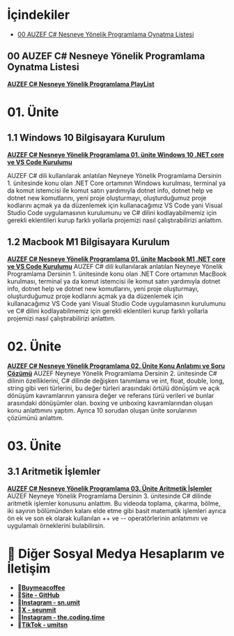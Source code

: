 # İçindekiler
- [00 AUZEF C# Nesneye Yönelik Programlama Oynatma Listesi](#00-auzef-c#-nesneye-yonelik-programlama-oynatma-listesi)

## 00 AUZEF C# Nesneye Yönelik Programlama Oynatma Listesi
[**AUZEF C# Nesneye Yönelik Programlama PlayList**](https://www.youtube.com/playlist?list=PLWmM3tw4zswYxZvC5ZBrDOQtgTJWp5hdD)

# 01. Ünite
## 1.1 Windows 10 Bilgisayara Kurulum
**[AUZEF C# Nesneye Yönelik Programlama 01. ünite Windows 10 .NET core ve VS Code Kurulumu](https://youtu.be/r3wbhvm7EEY)**

AUZEF C# dili kullanılarak anlatılan Neyneye Yönelik Programlama Dersinin 1. ünitesinde konu olan .NET Core ortamının Windows kurulması, terminal ya da komut istemcisi ile komut satırı yardımıyla dotnet info, dotnet help ve dotnet new komutlarını, yeni proje oluşturmayı, oluşturduğumuz proje kodlarını açmak ya da düzenlemek için kullanacağımız VS Code yani Visual Studio Code uygulamasının kurulumunu ve C# dilini kodlayabilmemiz için gerekli eklentileri kurup farklı yollarla projemizi nasıl çalıştırabilirizi anlattım.

## 1.2 Macbook M1 Bilgisayara Kurulum
**[AUZEF C# Nesneye Yönelik Programlama 01. ünite Macbook M1 .NET core ve VS Code Kurulumu](https://youtu.be/IyuK8lQXwu4)**
AUZEF C# dili kullanılarak anlatılan Neyneye Yönelik Programlama Dersinin 1. ünitesinde konu olan .NET Core ortamının MacBook kurulması, terminal ya da komut istemcisi ile komut satırı yardımıyla dotnet info, dotnet help ve dotnet new komutlarını, yeni proje oluşturmayı, oluşturduğumuz proje kodlarını açmak ya da düzenlemek için kullanacağımız VS Code yani Visual Studio Code uygulamasının kurulumunu ve C# dilini kodlayabilmemiz için gerekli eklentileri kurup farklı yollarla projemizi nasıl çalıştırabilirizi anlattım.  

# 02. Ünite
**[AUZEF C# Nesneye Yönelik Programlama 02. Ünite Konu Anlatımı ve Soru Çözümü](https://youtu.be/4-F9NIMB-90)**
AUZEF Neyneye Yönelik Programlama Dersinin 2. ünitesinde C# dilinin özelliklerini, C# dilinde değişken tanımlama ve int, float, double, long, string gibi veri türlerini, bu değer türleri arasındaki örtülü dönüşüm ve açık dönüşüm  kavramlarının yanısıra değer ve referans türü verileri ve bunlar arasındaki dönüşümler olan. boxing ve unboxing kavramlarından oluşan konu anlattımını yaptım. Ayrıca 10 sorudan oluşan ünite sorularının çözümünü anlattım.

# 03. Ünite
## 3.1 Aritmetik İşlemler
**[AUZEF C# Nesneye Yönelik Programlama 03. Ünite Aritmetik İşlemler](https://youtu.be/g8WFIGUmoqU)**
AUZEF Neyneye Yönelik Programlama Dersinin 3. ünitesinde C# dilinde aritmetik işlemler konusunu anlattım. Bu videoda toplama, çıkarma, bölme, iki sayının bölümünden kalanı elde etme gibi basit matematik işlemleri ayrıca ön ek ve son ek olarak kullanılan ++ ve -- operatörlerinin anlatımını ve uygulamalı örneklerini bulabilirsin.

# 📧 Diğer Sosyal Medya Hesaplarım ve İletişim
- **📍[Buymeacoffee](https://www.buymeacoffee.com/umitsen)**
- **📍[Site - GitHub](https://umitsn.github.io)** 
- **📍[Instagram - sn.umit](https://www.instagram.com/sn.umit)** 
- **📍[X - seunmit](https://www.twitter.com/seunmit)**
- **📍[Instagram - the.coding.time](https://www.instagram.com/the.coding.time)** 
- **📍[TikTok - umitsn](https://www.tiktok.com/@umitsn)** 
